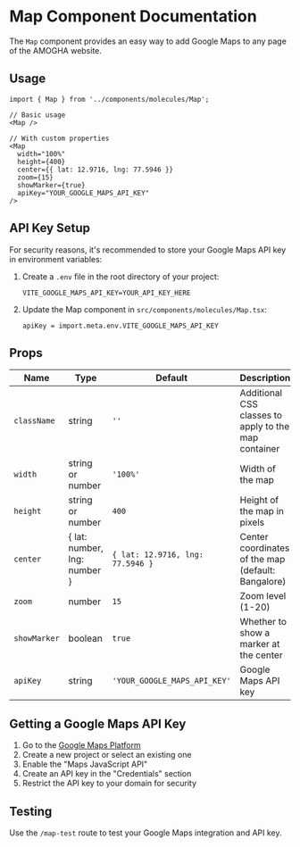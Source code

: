 # Map Component Documentation

The `Map` component provides an easy way to add Google Maps to any page of the AMOGHA website.

## Usage

```tsx
import { Map } from '../components/molecules/Map';

// Basic usage
<Map />

// With custom properties
<Map 
  width="100%" 
  height={400} 
  center={{ lat: 12.9716, lng: 77.5946 }}
  zoom={15}
  showMarker={true}
  apiKey="YOUR_GOOGLE_MAPS_API_KEY"
/>
```

## API Key Setup

For security reasons, it's recommended to store your Google Maps API key in environment variables:

1. Create a `.env` file in the root directory of your project:
   ```
   VITE_GOOGLE_MAPS_API_KEY=YOUR_API_KEY_HERE
   ```

2. Update the Map component in `src/components/molecules/Map.tsx`:
   ```tsx
   apiKey = import.meta.env.VITE_GOOGLE_MAPS_API_KEY
   ```

## Props

| Name | Type | Default | Description |
|------|------|---------|-------------|
| `className` | string | `''` | Additional CSS classes to apply to the map container |
| `width` | string or number | `'100%'` | Width of the map |
| `height` | string or number | `400` | Height of the map in pixels |
| `center` | { lat: number, lng: number } | `{ lat: 12.9716, lng: 77.5946 }` | Center coordinates of the map (default: Bangalore) |
| `zoom` | number | `15` | Zoom level (1-20) |
| `showMarker` | boolean | `true` | Whether to show a marker at the center |
| `apiKey` | string | `'YOUR_GOOGLE_MAPS_API_KEY'` | Google Maps API key |

## Getting a Google Maps API Key

1. Go to the [Google Maps Platform](https://console.cloud.google.com/google/maps-apis/)
2. Create a new project or select an existing one
3. Enable the "Maps JavaScript API"
4. Create an API key in the "Credentials" section
5. Restrict the API key to your domain for security

## Testing

Use the `/map-test` route to test your Google Maps integration and API key. 